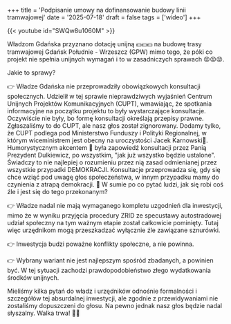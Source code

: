+++
title = 'Podpisanie umowy na dofinansowanie budowy linii tramwajowej'
date = '2025-07-18'
draft = false
tags = ['wideo']
+++

{{< youtube id="SWQw8u1060M" >}}

Władzom Gdańska przyznano dotację unijną 💵💵💵 na budowę trasy tramwajowej Gdańsk Południe - Wrzeszcz (GPW) mimo tego, że póki co projekt nie spełnia unijnych wymagań i to w zasadniczych sprawach 😡😡😡.

<!-- more -->

Jakie to sprawy?

👉 Władze Gdańska nie przeprowadziły obowiązkowych konsultacji społecznych. Udzielił w tej sprawie nieprawdziwych wyjaśnień Centrum Unijnych Projektów Komunikacyjnych (CUPT), wmawiając, że spotkania informacyjne na początku projektu to były wystarczające konsultacje. Oczywiście nie były, bo formę konsultacji określają przepisy prawne. Zgłaszaliśmy to do CUPT, ale nasz głos został zignorowany. Dodamy tylko, że CUPT podlega pod Ministerstwo Funduszy i Polityki Regionalnej, w którym wiceministrem jest obecny na uroczystości Jacek Karnowski🙈.
Humorystycznym akcentem 🤡 była zapowiedź konsultacji przez Panią Prezydent Dulkiewicz, po wszystkim, "jak już wszystko będzie ustalone". Świadczy to nie najlepiej o rozumieniu przez nią zasad odmienianej przez wszystkie przypadki DEMOKRACJI. Konsultacje przeprowadza się, gdy się chce wziąć pod uwagę głos społeczeństwa, w innym przypadku mamy do czynienia z atrapą demokracji. 🥸 W sumie po co pytać ludzi, jak się robi coś źle i jest się do tego przekonanym?

👉 Władze nadal nie mają wymaganego kompletu uzgodnień dla inwestycji, mimo że w wyniku przyjęcia procedury ZRID ze specustawy autostradowej udział społeczny na tym ważnym etapie został całkowicie pominięty. Tutaj więc urzędnikom mogą przeszkadzać wyłącznie źle zawiązane sznurówki.

👉 Inwestycja budzi poważne konflikty społeczne, a nie powinna.

👉 Wybrany wariant nie jest najlepszym spośród zbadanych, a powinien być. W tej sytuacji zachodzi prawdopodobieństwo złego wydatkowania środków unijnych.

Mieliśmy kilka pytań do władz i urzędników odnośnie formalności i szczegółów tej absurdalnej inwestycji, ale zgodnie z przewidywaniami nie zostaliśmy dopuszczeni do głosu. Na pewno jednak nasz głos będzie nadal słyszalny.
Walka trwa! 💪💪